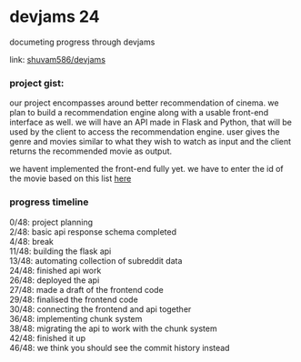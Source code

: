 # devjams 24

documeting progress through devjams

link: [shuvam586/devjams](https://shuvam586.github.io/devjams/)

### project gist:

our project encompasses around better recommendation of cinema. we plan to build a recommendation engine along with a usable front-end interface as well. we will have an API made in Flask and Python, that will be used by the client to access the recommendation engine. user gives the genre and movies similar to what they wish to watch as input and the client returns the recommended movie as output. 

we havent implemented the front-end fully yet. we have to enter the id of the movie based on this list [here](./list.csv) 

### progress timeline


0/48: project planning  
2/48: basic api response schema completed  
4/48: break  
11/48: building the flask api  
13/48: automating collection of subreddit data     
24/48: finished api work     
26/48: deployed the api    
27/48: made a draft of the frontend code      
29/48: finalised the frontend code       
30/48: connecting the frontend and api together    
36/48: implementing chunk system    
38/48: migrating the api to work with the chunk system     
42/48: finished it up     
46/48: we think you should see the commit history instead     


